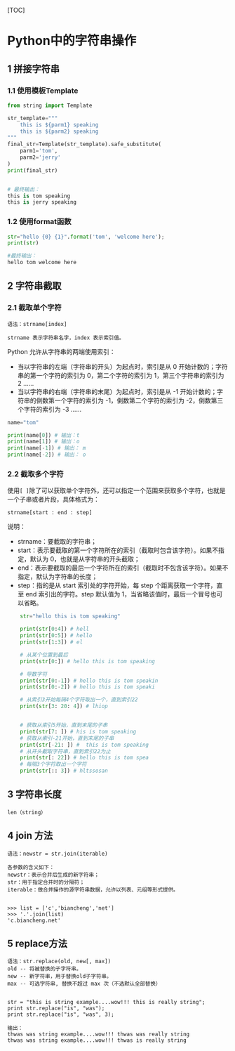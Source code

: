 [TOC]

# Python中的字符串操作

## 1 拼接字符串

### 1.1 使用模板Template

```python
from string import Template

str_template="""
	this is ${parm1} speaking
	this is ${parm2} speaking
"""
final_str=Template(str_template).safe_substitute(
    parm1='tom',
    parm2='jerry'
)
print(final_str)


# 最终输出：
this is tom speaking
this is jerry speaking
```

### 1.2 使用format函数

```python
str="hello {0} {1}".format('tom', 'welcome here');
print(str)

#最终输出：
hello tom welcome here
```

## 2 字符串截取

### 2.1 截取单个字符

```
语法：strname[index]

strname 表示字符串名字，index 表示索引值。
```

Python 允许从字符串的两端使用索引：

- 当以字符串的左端（字符串的开头）为起点时，索引是从 0 开始计数的；字符串的第一个字符的索引为 0，第二个字符的索引为 1，第三个字符串的索引为 2 ……
- 当以字符串的右端（字符串的末尾）为起点时，索引是从 -1 开始计数的；字符串的倒数第一个字符的索引为 -1，倒数第二个字符的索引为 -2，倒数第三个字符的索引为 -3 ……

```python
name="tom"

print(name[0]) # 输出：t
print(name[1]) # 输出：o
print(name[-1]) # 输出： m
print(name[-2]) # 输出： o
```

### 2.2 截取多个字符

使用`[ ]`除了可以获取单个字符外，还可以指定一个范围来获取多个字符，也就是一个子串或者片段，具体格式为：

```
strname[start : end : step]
```

说明：

- strname：要截取的字符串；
- start：表示要截取的第一个字符所在的索引（截取时包含该字符）。如果不指定，默认为 0，也就是从字符串的开头截取；
- end：表示要截取的最后一个字符所在的索引（截取时不包含该字符）。如果不指定，默认为字符串的长度；
- step：指的是从 start 索引处的字符开始，每 step 个距离获取一个字符，直至 end 索引出的字符。step 默认值为 1，当省略该值时，最后一个冒号也可以省略。

```python
	str="hello this is tom speaking"

    print(str[0:4]) # hell
    print(str[0:5]) # hello
    print(str[1:3]) # el

    # 从某个位置到最后
    print(str[0:]) # hello this is tom speaking

    # 导数字符
    print(str[0:-1]) # hello this is tom speakin
    print(str[0:-2]) # hello this is tom speaki

    # 从索引3开始每隔4个字符取出一个，直到索引22
    print(str[3: 20: 4]) # lhiop


    # 获取从索引5开始，直到末尾的子串
    print(str[7: ]) # his is tom speaking
    # 获取从索引-21开始，直到末尾的子串
    print(str[-21: ]) #  this is tom speaking
    # 从开头截取字符串，直到索引22为止
    print(str[: 22]) # hello this is tom spea
    # 每隔3个字符取出一个字符
    print(str[:: 3]) # hltssosan
```

## 3 字符串长度

```
len（string）
```

## 4 join 方法

```
语法：newstr = str.join(iterable)

各参数的含义如下：
newstr：表示合并后生成的新字符串；
str：用于指定合并时的分隔符；
iterable：做合并操作的源字符串数据，允许以列表、元组等形式提供。


>>> list = ['c','biancheng','net']
>>> '.'.join(list)
'c.biancheng.net'
```

## 5 replace方法

```
语法：str.replace(old, new[, max])
old -- 将被替换的子字符串。
new -- 新字符串，用于替换old子字符串。
max -- 可选字符串, 替换不超过 max 次（不选默认全部替换）


str = "this is string example....wow!!! this is really string";
print str.replace("is", "was");
print str.replace("is", "was", 3);

输出：
thwas was string example....wow!!! thwas was really string
thwas was string example....wow!!! thwas is really string
```

